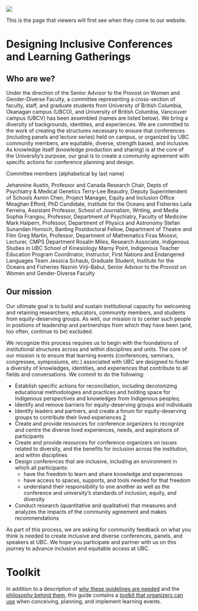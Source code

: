 ![](../images/header.jpg)

This is the page that viewers will first see when they come to our website.

# Designing Inclusive Conferences and Learning Gatherings

## Who are we?

Under the direction of the Senior Advisor to the Provost on Women and Gender-Diverse Faculty, a committee representing a cross-section of faculty, staff, and graduate students from University of British Columbia, Okanagan campus (UBCO), and University of British Columbia, Vancouver campus (UBCV) has been assembled (names are listed below). We bring a diversity of backgrounds, identities, and experiences. We are committed to the work of creating the structures necessary to ensure that conferences (including panels and lecture series) held on campus, or organized by UBC community members, are equitable, diverse, strength based, and inclusive. As knowledge itself (knowledge production and sharing) is at the core of the University’s purpose, our goal is to create a community agreement with specific actions for conference planning and design. 

Committee members (alphabetical by last name)

Jehannine Austin, Professor and Canada Research Chair, Depts of Psychiatry & Medical Genetics
Terry-Lee Beaudry, Deputy Superintendent of Schools
Asmin Chen, Project Manager, Equity and Inclusion Office
Meaghan Efford, PhD Candidate, Institute for the Oceans and Fisheries
Laila Ferreira, Assistant Professor, School of Journalism, Writing, and Media
Sophia Frangou, Professor, Department of Psychiatry, Faculty of Medicine
Mark Halpern, Professor, Department of Physics and Astronomy
Stefan Sunandan Honisch, Banting Postdoctoral Fellow, Department of Theatre and Film
Greg Martin, Professor, Department of Mathematics
Firas Moosvi, Lecturer, CMPS Department
Rosalin Miles, Research Associate, Indigenous Studies in UBC School of Kinesiology
Marny Point, Indigenous Teacher Education Program Coordinator, Instructor, First Nations and Endangered Languages Team
Jessica Schaub, Graduate Student, Institute for the Oceans and Fisheries
Naznin Virji-Babul, Senior Advisor to the Provost on Women and Gender-Diverse Faculty


## Our mission

Our ultimate goal is to build and sustain institutional capacity for welcoming and retaining researchers, educators, community members, and students from equity-deserving groups. As well, our mission is to center such people in positions of leadership and partnerships from which they have been (and, too often, continue to be) excluded.

We recognize this process requires us to begin with the foundations of institutional structures across and within disciplines and units. The core of our mission is to ensure that learning events (conferences, seminars, congresses, symposiums, etc.) associated with UBC are designed to foster a diversity of knowledges, identities, and experiences that contribute to all fields and conversations. We commit to do the following:

- Establish specific actions for reconciliation, including decolonizing educational methodologies and practices and holding space for Indigenous perspectives and knowledges from Indigenous peoples;
- Identify and remove barriers for equity-deserving groups and individuals
- Identify leaders and partners, and create a forum for equity-deserving groups to contribute their lived experiences [2](https://www.sinsinvalid.org/news-1/2020/6/8/access-suggestions-for-public-events)
- Create and provide resources for conference organizers to recognize and centre the diverse lived experiences, needs, and aspirations of participants
- Create and provide resources for conference organizers on issues related to diversity, and the benefits for inclusion across the institution, and within disciplines
- Design conferences that are inclusive, including an environment in which all participants:
    - have the freedom to learn and share knowledge and experiences
    - have access to spaces, supports, and tools needed for that freedom
    - understand their responsibility to one another as well as the conference and university’s standards of inclusion, equity, and diversity
- Conduct research (quantitative and qualitative) that measures and analyzes the impacts of the community agreement and makes recommendations

As part of this process, we are asking for community feedback on what you think is needed to create inclusive and diverse conferences, panels, and speakers at UBC. We hope you participate and partner with us on this journey to advance inclusion and equitable access at UBC.

# Toolkit

In addition to a description of [why these guidelines are needed](https://firasm.github.io/conferencekit/content/chapter00_preface/guidelines.html) and the [philosophy behind them](https://firasm.github.io/conferencekit/content/chapter00_preface/introduction.html), this guide contains a [toolkit that organizers can use](https://firasm.github.io/conferencekit/content/toolkit.html) when conceiving, planning, and implement learning events.
